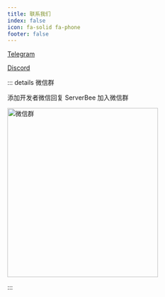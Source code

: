 ```yaml
---
title: 联系我们
index: false
icon: fa-solid fa-phone
footer: false
---
```


[Telegram](https://t.me/serverbee)

[Discord](https://discord.gg/AM3rC32CC8)

::: details 微信群

添加开发者微信回复 ServerBee 加入微信群

<img src="/img/wechat.jpg" width="340" height="380" alt="微信群" />

:::
